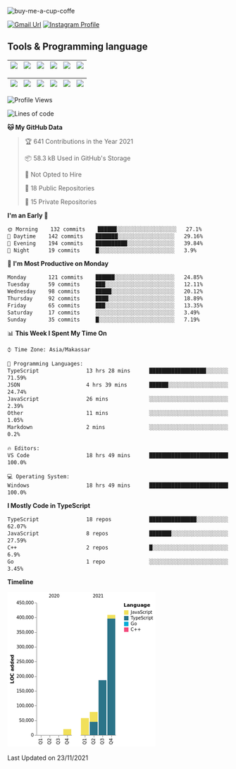 
![buy-me-a-cup-coffe](https://www.buymeacoffee.com/assets/img/guidelines/download-assets-sm-1.svg)

[![Gmail Url](https://img.shields.io/twitter/url?label=aaulia.raahman@gmail.com&logo=gmail&style=social&url=http%3A%2F%2Fmailto%3Acontact.aaulia.raahman@gmail.com)](mailto:aaulia.raahman@gmail.com) [![Instagram Profile](https://img.shields.io/twitter/url?label=auliyrhman&logo=instagram&style=social&url=https://www.instagram.com/auliyrhman/)](https://www.instagram.com/auliyrhman)

## Tools & Programming language

| [<img src="https://upload.wikimedia.org/wikipedia/commons/4/4c/Typescript_logo_2020.svg" width="50">]() | [<img src="https://cdn.svgporn.com/logos/javascript.svg" width="50">]() | [<img src="https://cdn.svgporn.com/logos/mysql.svg" width="50">]() | <img src="https://cdn.svgporn.com/logos/firebase.svg" width="50"/> | <img src="https://cdn.svgporn.com/logos/mongodb.svg" width="50"/> | <img src="https://cdn.worldvectorlogo.com/logos/c.svg" width="50"/> |
| ------------------------------------------------------------------------------------------------------- | ----------------------------------------------------------------------- | --------------------------------------------------------------------------------------------- | ------------------------------------------------------------------ | ----------------------------------------------------------- | ------------------------------------------------------------------ |

| [<img src="https://www.svgrepo.com/show/306460/nestjs.svg" width="50">]() | [<img src="https://camo.githubusercontent.com/8ac3f7b51de4853384673841868d1c6eb9de77c3b44a891dc53ff9ec27457d3f/68747470733a2f2f636e63662d6272616e64696e672e6e65746c6966792e6170702f696d672f70726f6a656374732f677270632f686f72697a6f6e74616c2f636f6c6f722f677270632d686f72697a6f6e74616c2d636f6c6f722e737667" width="50">]() | [<img src="https://upload.wikimedia.org/wikipedia/commons/8/8e/Nextjs-logo.svg" width="50">]() | [<img src="https://upload.wikimedia.org/wikipedia/commons/a/a7/React-icon.svg" width="50">]() |  [<img src="https://upload.wikimedia.org/wikipedia/commons/d/d9/Node.js_logo.svg" width="50">]() | [<img src="https://cdn.svgporn.com/logos/express.svg" width="50">]() |
| ---------------------------------------------------------------------------------------------- | --------------------------------------------------------------------------------------------------------------------------------------------------------------------------------------------------------------------------------------------------------------------------------------------------------------------------- | ------------------------------------------------------------------------- | ------------------------------------------------------------------- | ------------------------------------------------------------------- | ------------------------------------------------------------------- |


<!--
**aulyarahman/aulyarahman** is a ✨ _special_ ✨ repository because its `README.md` (this file) appears on your GitHub profile.

Here are some ideas to get you started:

- 🔭 I’m currently working on ...
- 🌱 I’m currently learning ...
- 👯 I’m looking to collaborate on ...
- 🤔 I’m looking for help with ...
- 💬 Ask me about ...
- 📫 How to reach me: ...
- 😄 Pronouns: ...
- ⚡ Fun fact: ...
-->

<!--START_SECTION:waka-->
![Profile Views](http://img.shields.io/badge/Profile%20Views-0-blue)

![Lines of code](https://img.shields.io/badge/From%20Hello%20World%20I%27ve%20Written-752291%20lines%20of%20code-blue)

**🐱 My GitHub Data** 

> 🏆 641 Contributions in the Year 2021
 > 
> 📦 58.3 kB Used in GitHub's Storage 
 > 
> 🚫 Not Opted to Hire
 > 
> 📜 18 Public Repositories 
 > 
> 🔑 15 Private Repositories  
 > 
**I'm an Early 🐤** 

```text
🌞 Morning    132 commits    ██████░░░░░░░░░░░░░░░░░░░   27.1% 
🌆 Daytime    142 commits    ███████░░░░░░░░░░░░░░░░░░   29.16% 
🌃 Evening    194 commits    ██████████░░░░░░░░░░░░░░░   39.84% 
🌙 Night      19 commits     █░░░░░░░░░░░░░░░░░░░░░░░░   3.9%

```
📅 **I'm Most Productive on Monday** 

```text
Monday       121 commits    ██████░░░░░░░░░░░░░░░░░░░   24.85% 
Tuesday      59 commits     ███░░░░░░░░░░░░░░░░░░░░░░   12.11% 
Wednesday    98 commits     █████░░░░░░░░░░░░░░░░░░░░   20.12% 
Thursday     92 commits     ████░░░░░░░░░░░░░░░░░░░░░   18.89% 
Friday       65 commits     ███░░░░░░░░░░░░░░░░░░░░░░   13.35% 
Saturday     17 commits     ░░░░░░░░░░░░░░░░░░░░░░░░░   3.49% 
Sunday       35 commits     █░░░░░░░░░░░░░░░░░░░░░░░░   7.19%

```


📊 **This Week I Spent My Time On** 

```text
⌚︎ Time Zone: Asia/Makassar

💬 Programming Languages: 
TypeScript               13 hrs 28 mins      ██████████████████░░░░░░░   71.59% 
JSON                     4 hrs 39 mins       ██████░░░░░░░░░░░░░░░░░░░   24.74% 
JavaScript               26 mins             ░░░░░░░░░░░░░░░░░░░░░░░░░   2.39% 
Other                    11 mins             ░░░░░░░░░░░░░░░░░░░░░░░░░   1.05% 
Markdown                 2 mins              ░░░░░░░░░░░░░░░░░░░░░░░░░   0.2%

🔥 Editors: 
VS Code                  18 hrs 49 mins      █████████████████████████   100.0%

💻 Operating System: 
Windows                  18 hrs 49 mins      █████████████████████████   100.0%

```

**I Mostly Code in TypeScript** 

```text
TypeScript               18 repos            ███████████████░░░░░░░░░░   62.07% 
JavaScript               8 repos             ███████░░░░░░░░░░░░░░░░░░   27.59% 
C++                      2 repos             █░░░░░░░░░░░░░░░░░░░░░░░░   6.9% 
Go                       1 repo              ░░░░░░░░░░░░░░░░░░░░░░░░░   3.45%

```


**Timeline**

![Chart not found](https://raw.githubusercontent.com/aulyarahman/aulyarahman/main/charts/bar_graph.png) 


 Last Updated on 23/11/2021
<!--END_SECTION:waka-->
